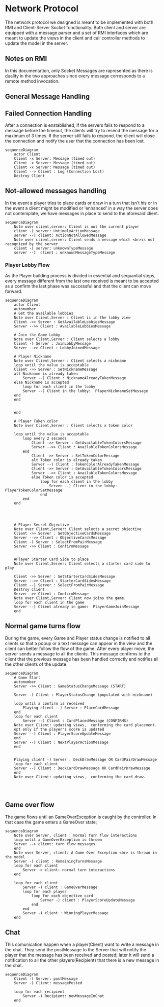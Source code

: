 # Network Protocol
The network protocol we designed is meant to be implemented with both RMI and Client-Server Socket functionality.
Both client and server are equipped with a message parser and a set of RMI interfaces which are meant to update the views in the client and call controller methods to update the model in the server.

## Notes on RMI 
In this documentation, only Socket Messages are rapresented as there is duality in the two approaches since every message corresponds to a remote method invocation.

## General Message Handling 
## Failed Connection Handling
After a connection is enstablished, if the servers fails to respond to a message before the timeout, the clients will try to resend the message for a maximum of 3 times. If the server still fails to respond, the client will close the connection and notify the user that the connection has been lost.

```mermaid
sequenceDiagram
    actor Client
    Client -x Server: Message (timed out)
    Client -x Server: Message (timed out)
    Client -x Server: Message (timed out)
    Client --> Client : Log (Connection Lost)
    Destroy Client

```

## Not-allowed messages handling
In the event a player tries to place cards or draw in a turn that isn't his or in the event a client might be modified or 'enhanced' in a way the server does not contemplate, we have messages in place to send to the  aforesaid client. 


```mermaid
sequenceDiagram
    Note over client,server: Client is not the current player 
    client -) server: UntimelyActionMessage
    server --) client: ActionNotAllowedMessage 
    Note over client,server: Client sends a message which <br>is not recognized by the server
    client -) server: unknownTypeMessage
    server --)  client : unknownMessageTypeMessage
```


### Player Lobby Flow
As the Player building process is divided in essential and sequantial steps, every message different from the last one received is meant to be accepted as a confirm the last phase was successful and that the client can move forward.

```mermaid
sequenceDiagram
    actor Client
    autonumber
    # Get the available lobbies
    Note over Client,Server : Client is in the lobby view
    Client ->> Server : GetAvailableLobbiesMessage
    Server -->> Client : AvailableLobbiesMessage
    
    # Join the Game Lobby
    Note over Client,Server : Client selects a lobby
    Client -) Server : JoinLobbyMessage
    Server -->> Client : LobbyJoinedMessage

    # Player Nickname
    Note over Client,Server : Client selects a nickname
    loop until the value is acceptable
    Client ->> Server : SetNicknameMessage
    alt Nickname is already taken   
        Server --) Client : NicknameAlreadyTakenMessage
    else Nickname is accepted
        loop for each client in the lobby
        Server --) Client in the lobby:  PlayerNicknameSetMessage
    end
    end

    
    end

    # Player Token color 
    Note over Client,Server : Client selects a token color
    
    loop until the value is acceptable
        loop every 2 seconds
            Client ->> Server : GetAvailableTokenColorsMessage
            Server -->> Client : AvailableTokenColorsMessage
        end
            Client ->> Server : SetTokenColorMessage 
            alt Token color is already taken
            Server --) Client : TokenColorAlreadyTakenMessage 
            Client ->> Server : GetAvailableTokenColorsMessage
            Server -->> Client : AvailableTokenColorsMessage
            else Token color is accepted
                loop for each client in the lobby
                    Server --) Client in the lobby:  PlayerTokenColorSetMessage
                end
        end
    end
  
    


    # Player Secret Objective 
    Note over Client,Server: Client selects a secret objective
    Client ->> Server : GetObjectiveCardsMessage
    Server -->> Client : ObjectiveCardsMessage 
    Client -) Server : SelectFromPairMessage 
    Server ->> Client : ConfirmMessage
    

    #Player Starter Card Side to place
    Note over Client,Server: Client selects a starter card side to play

    Client ->> Server : GetStarterCardSidesMessage
    Server -->> Client : StarterCardSidesMessage
    Client --) Server : SelectFromPairMessage
    Destroy Client
    Server ->> Client : ConfirmMessage
    Note over Client,Server: Client now joins the game.
    loop for each client in the game
    Server --) Client already in game:  PlayerGameJoinMessage
    end

```

## Normal game turns flow 
During the game, every Game and Player status change is notified to all clients so that a popup or a text message can appear in the view and the client can better follow the flow of the game. 
After every player move, the server sends a message to all the clients.
This message confirms to the client that the previous message has been handled correctly and notifies all the other clients of the update

```mermaid
sequenceDiagram
    # Game Start
    autonumber
    Server ->> Client : GameStatusChangeMessage (START)
    
    Server -) Client : PlayerStatusChange (populated with nickname)
    
    loop until a confirm is received 
        Playing client --) Server : PlaceCardMessage
    end
    loop for each client
        Server --) Client : CardPlacedMessage (CONFIRMS)
    Note over Client: updating views,  conferming the card placement.
    opt only if the player's score is updated
    Server --) Client : PlayerScoreUpdateMessage
    end
    Server --) Client : NextPlayerActionMessage
    end 
    

    Playing client -) Server : DeckDrawMessage OR CardPairDrawMessage
    loop for each client
    Server --) Client : DeckCardDrawMessage OR CardPairDrawMessage
    end 
    Note over Client: updating views,  conferming the card draw.




```
## Game over flow
The game flows until an GameOverException is caught by the controller. In that case the game enters a GameOver state;
```mermaid
sequenceDiagram
    Note over Server, client : Normal Turn flow interactions
    loop until a GameOverException is thrown
    Server --> client: turn flow messages 
    end 
    Note over Server, client: A Game Over Exception <br> is thrown in the model
    Server -) client : RemainingTurnsMessage 
    loop for each client 
        Server -> client: normal turn interactions 
    end 
    
    loop for each client 
        Server -) client : GameOverMessage
        loop for each player
            loop for each objective card 
                Server -) client : PlayerScoreUpdateMessage
            end 
        end
        Server -) client : WinningPlayerMessage  
    end

```



## Chat
This comunication happen when a player(Client) want to write a message in the chat. They send the postMessage to the Server that will notify the player that the message has been received and posted; later it will send a notification to all the other players(Recipient) that there is a new message in the chat.
```mermaid
sequenceDiagram
    Client -) Server: postMessage
    Server -) Client: messagePosted

    loop for each recipient
        Server -) Recipient: newMessageInChat
    end
```
